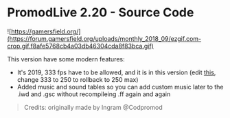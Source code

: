 # PromodLive 2.20 - Source Code
![https://gamersfield.org/](https://forum.gamersfield.org/uploads/monthly_2018_09/ezgif.com-crop.gif.f8afe5768cb4a03db46304cda8f83bca.gif)

This version have some modern features:
- It's 2019, 333 fps have to be allowed, and it is in this version (edit [this](https://github.com/gogo1207/promod2.20-source-code/blob/7d78667217116af8ed20860a92fded0ded6ef8ef/ui_mp/hud.menu#L998), change 333 to 250 to rollback to 250 max)
- Added music and sound tables so you can add custom music later to the .iwd and .gsc without recompileing .ff again and again

> Credits: originally made by Ingram @Codpromod
